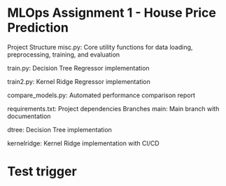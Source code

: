 
# MLOps Assignment 1 - House Price Prediction
Project Structure
misc.py: Core utility functions for data loading, preprocessing, training, and evaluation

train.py: Decision Tree Regressor implementation

train2.py: Kernel Ridge Regressor implementation

compare_models.py: Automated performance comparison report

requirements.txt: Project dependencies
Branches
main: Main branch with documentation

dtree: Decision Tree implementation

kernelridge: Kernel Ridge implementation with CI/CD

# Test trigger

